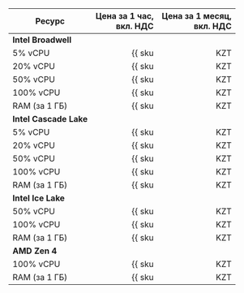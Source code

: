 | Ресурс        | Цена за 1 час,<br>вкл. НДС                           | Цена за 1 месяц,<br>вкл. НДС                               |
| ------------- | ---------------------------------------------------: | ---------------------------------------------------------: |
| **Intel Broadwell** |
| 5% vCPU       | {{ sku|KZT|mdb.cluster.mongodb.v1.cpu.c5|string }}   | {{ sku|KZT|mdb.cluster.mongodb.v1.cpu.c5|month|string }}   |
| 20% vCPU      | {{ sku|KZT|mdb.cluster.mongodb.v1.cpu.c20|string }}  | {{ sku|KZT|mdb.cluster.mongodb.v1.cpu.c20|month|string }}  |
| 50% vCPU      | {{ sku|KZT|mdb.cluster.mongodb.v1.cpu.c50|string }}  | {{ sku|KZT|mdb.cluster.mongodb.v1.cpu.c50|month|string }}  |
| 100% vCPU     | {{ sku|KZT|mdb.cluster.mongodb.v1.cpu.c100|string }} | {{ sku|KZT|mdb.cluster.mongodb.v1.cpu.c100|month|string }} |
| RAM (за 1 ГБ) | {{ sku|KZT|mdb.cluster.mongodb.v1.ram|string }}      | {{ sku|KZT|mdb.cluster.mongodb.v1.ram|month|string }}      |
| **Intel Cascade Lake** |
| 5% vCPU       | {{ sku|KZT|mdb.cluster.mongodb.v2.cpu.c5|string }}   | {{ sku|KZT|mdb.cluster.mongodb.v2.cpu.c5|month|string }}   |
| 20% vCPU      | {{ sku|KZT|mdb.cluster.mongodb.v2.cpu.c20|string }}  | {{ sku|KZT|mdb.cluster.mongodb.v2.cpu.c20|month|string }}  |
| 50% vCPU      | {{ sku|KZT|mdb.cluster.mongodb.v2.cpu.c50|string }}  | {{ sku|KZT|mdb.cluster.mongodb.v2.cpu.c50|month|string }}  |
| 100% vCPU     | {{ sku|KZT|mdb.cluster.mongodb.v2.cpu.c100|string }} | {{ sku|KZT|mdb.cluster.mongodb.v2.cpu.c100|month|string }} |
| RAM (за 1 ГБ) | {{ sku|KZT|mdb.cluster.mongodb.v2.ram|string }}      | {{ sku|KZT|mdb.cluster.mongodb.v2.ram|month|string }}      |
| **Intel Ice Lake** |
| 50% vCPU      | {{ sku|KZT|mdb.cluster.mongodb.v3.cpu.c50|string }}  | {{ sku|KZT|mdb.cluster.mongodb.v3.cpu.c50|month|string }}  |
| 100% vCPU     | {{ sku|KZT|mdb.cluster.mongodb.v3.cpu.c100|string }} | {{ sku|KZT|mdb.cluster.mongodb.v3.cpu.c100|month|string }} |
| RAM (за 1 ГБ) | {{ sku|KZT|mdb.cluster.mongodb.v3.ram|string }}      | {{ sku|KZT|mdb.cluster.mongodb.v3.ram|month|string }}      |
| **AMD Zen 4** |
| 100% vCPU     | {{ sku|KZT|mdb.cluster.mongodb.mongocfg.v4a.cpu.c100|string }} | {{ sku|KZT|mdb.cluster.mongodb.mongocfg.v4a.cpu.c100|month|string }} |
| RAM (за 1 ГБ) | {{ sku|KZT|mdb.cluster.mongodb.v4a.ram|string }}      | {{ sku|KZT|mdb.cluster.mongodb.v4a.ram|month|string }}      |
